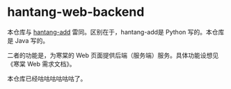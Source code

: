# hantang-web-backend

本仓库与 [hantang-add](https://github.com/icedata-top/hantang-add/tree/main) 雷同。区别在于，hantang-add是 Python 写的。本仓库是 Java 写的。

二者的功能是，为寒棠的 Web 页面提供后端（服务端）服务。具体功能设想见《寒棠 Web 需求文档》。

本仓库已经咕咕咕咕咕咕了。